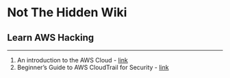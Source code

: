 # Not The Hidden Wiki

## Learn AWS Hacking
-----

1. An introduction to the AWS Cloud - [link](https://skillbuilder.aws/getstarted)
2. Beginner’s Guide to AWS CloudTrail for Security - [link](https://cybr.com/courses/beginners-guide-to-aws-cloudtrail-for-security/#learndash-course-content)